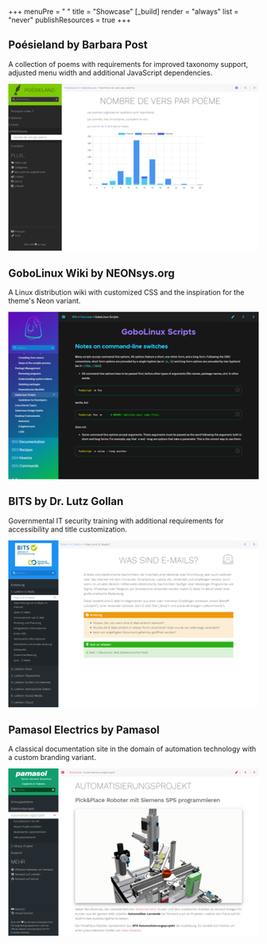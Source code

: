 +++
menuPre = "<i class='fa-fw fas fa-camera'></i> "
title = "Showcase"
[_build]
  render = "always"
  list = "never"
  publishResources = true
+++

## Poésieland by Barbara Post

A collection of poems with requirements for improved taxonomy support, adjusted menu width and additional JavaScript dependencies.

[![Poésieland image](poesieland.png?width=60pc&lightbox=false)](https://poesieland.github.io/)

## GoboLinux Wiki by NEONsys.org

A Linux distribution wiki with customized CSS and the inspiration for the theme's Neon variant.

[![GoboLinux image](gobolinux.png?width=60pc&lightbox=false)](https://wiki.gobolinux.org/)

## BITS by Dr. Lutz Gollan

Governmental IT security training with additional requirements for accessibility and title customization.

[![BITS image](bits-train.png?width=60pc&lightbox=false)](https://bits-training.de/training/)

## Pamasol Electrics by Pamasol

A classical documentation site in the domain of automation technology with a custom branding variant.

[![Pamasol Electrics](pamasol-electrics-portal.png?width=60pc&lightbox=false)](https://pamasol.github.io/de/)

